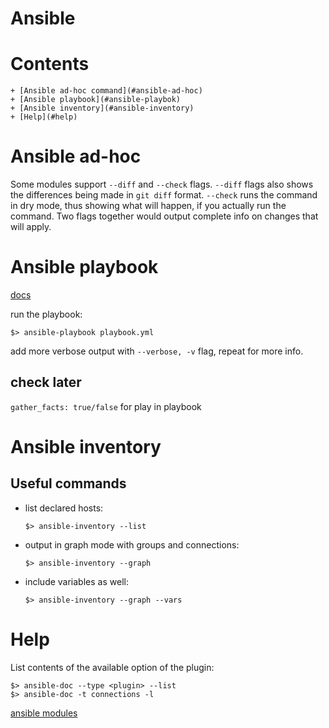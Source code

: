 # Ansible

# Contents
	+ [Ansible ad-hoc command](#ansible-ad-hoc)
	+ [Ansible playbook](#ansible-playbok)
	+ [Ansible inventory](#ansible-inventory)
	+ [Help](#help)

# Ansible ad-hoc

Some modules support `--diff` and `--check` flags. `--diff` flags also shows the differences being made in `git diff` format. `--check` runs the command in dry mode, thus showing what will happen, if you actually run the command. Two flags together would output complete info on changes that will apply.

# Ansible playbook

[docs](https://docs.ansible.com/ansible/latest/user_guide/playbooks_intro.html)

run the playbook:
```shell
$> ansible-playbook playbook.yml
```

add more verbose output with `--verbose, -v` flag, repeat for more info.

## check later

`gather_facts: true/false` for play in playbook

# Ansible inventory


## Useful commands

+ list declared hosts:
	```shell
	$> ansible-inventory --list
	```
+ output in graph mode with groups and connections:
	```shell
	$> ansible-inventory --graph
	```
+ include variables as well:
	```shell
	$> ansible-inventory --graph --vars
	```


# Help

List contents of the available option of the plugin:

```shell
$> ansible-doc --type <plugin> --list
$> ansible-doc -t connections -l
```

[ansible modules](https://docs.ansible.com/ansible/latest/modules/modules_by_category.html)
